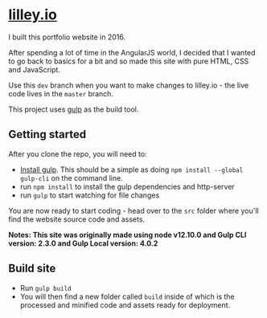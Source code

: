 # [lilley.io](https://lilley.io/)

I built this portfolio website in 2016.

After spending a lot of time in the AngularJS world, I decided that I wanted to go back to basics for a bit and so made this site with pure HTML, CSS and JavaScript.

Use this `dev` branch when you want to make changes to lilley.io - the live code lives in the `master` branch.

This project uses [gulp](https://gulpjs.com/) as the build tool.

## Getting started

After you clone the repo, you will need to:

- [Install gulp](https://gulpjs.com/docs/en/getting-started/quick-start). This should be a simple as doing `npm install --global gulp-cli` on the command line.
- run `npm install` to install the gulp dependencies and http-server
- run `gulp` to start watching for file changes

You are now ready to start coding - head over to the `src` folder where you'll find the website source code and assets.

**Notes: This site was originally made using node v12.10.0 and Gulp CLI version: 2.3.0 and Gulp
Local version: 4.0.2**

## Build site

- Run `gulp build`
- You will then find a new folder called `build` inside of which is the processed and minified code and assets ready for deployment.
